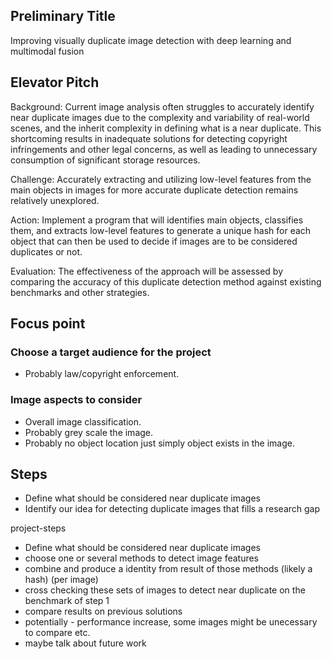 ## Preliminary Title
Improving visually duplicate image detection with deep learning and multimodal fusion
## Elevator Pitch
Background: Current image analysis often struggles to accurately identify near duplicate images due to the complexity and variability of real-world scenes, and the inherit complexity in defining what is a near duplicate. This shortcoming results in inadequate solutions for detecting copyright infringements and other legal concerns, as well as leading to unnecessary consumption of significant storage resources.

Challenge: Accurately extracting and utilizing low-level features from the main objects in images for more accurate duplicate detection remains relatively unexplored.

Action: Implement a program that will identifies main objects, classifies them, and extracts low-level features to generate a unique hash for each object that can then be used to decide if images are to be considered duplicates or not.

Evaluation: The effectiveness of the approach will be assessed by comparing the accuracy of this duplicate detection method against existing benchmarks and other strategies.


## Focus point
### Choose a target audience for the project
- Probably law/copyright enforcement.
### Image aspects to consider
- Overall image classification.
- Probably grey scale the image.
- Probably no object location just simply object exists in the image.

## Steps
- Define what should be considered near duplicate images
- Identify our idea for detecting duplicate images that fills a research gap

project-steps
- Define what should be considered near duplicate images
- choose one or several methods to detect image features 
- combine and produce a identity from result of those methods (likely a hash) (per image)
- cross checking these sets of images to detect near duplicate on the benchmark of step 1 
- compare results on previous solutions
- potentially - performance increase, some images might be unecessary to compare etc. 
- maybe talk about future work 